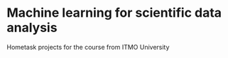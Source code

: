# Machine learning for scientific data analysis
Hometask projects for the course from ITMO University
